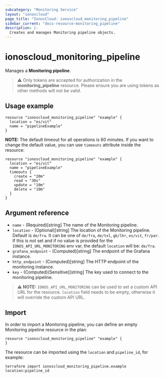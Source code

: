 ```yaml
---
subcategory: "Monitoring Service"
layout: "ionoscloud"
page_title: "IonosCloud: ionoscloud_monitoring_pipeline"
sidebar_current: "docs-resource-monitoring_pipeline"
description: |-
  Creates and manages Monitoring pipeline objects.
---
```


# ionoscloud_monitoring_pipeline

Manages a **Monitoring pipeline**.

> ⚠️  Only tokens are accepted for authorization in the **monitoring_pipeline** resource. Please ensure you are using tokens as other methods will not be valid.

## Usage example

```hcl
resource "ionoscloud_monitoring_pipeline" "example" {
  location = "es/vit"
  name = "pipelineExample"
}
```

**NOTE:** The default timeout for all operations is 60 minutes. If you want to change the default value, you can use `timeouts` attribute inside the resource:

```hcl
resource "ionoscloud_monitoring_pipeline" "example" {
  location = "es/vit"
  name = "pipelineExample"
  timeouts {
    create = "20m"
    read = "30s"
    update = "10m"
    delete = "10m"
  }
}
```

## Argument reference

* `name` - (Required)[string] The name of the Monitoring pipeline.
* `location` - (Optional)[string] The location of the Monitoring pipeline. Default is `de/fra`. It can be one of `de/fra`, `de/txl`, `gb/lhr`, `es/vit`, `fr/par`. If this is not set and if no value is provided for the `IONOS_API_URL_MONITORING` env var, the default `location` will be: `de/fra`.
* `grafana_endpoint` - (Computed)[string] The endpoint of the Grafana instance.
* `http_endpoint` - (Computed)[string] The HTTP endpoint of the monitoring instance.
* `key` - (Computed)(Sensitive)[string] The key used to connect to the monitoring pipeline.

> **⚠ NOTE:** `IONOS_API_URL_MONITORING` can be used to set a custom API URL for the resource. `location` field needs to be empty, otherwise it will override the custom API URL.

## Import

In order to import a Monitoring pipeline, you can define an empty Monitoring pipeline resource in the plan:

```hcl
resource "ionoscloud_monitoring_pipeline" "example" {
}
```

The resource can be imported using the `location` and `pipeline_id`, for example:

```shell
terraform import ionoscloud_monitoring_pipeline.example location:pipeline_id
```
